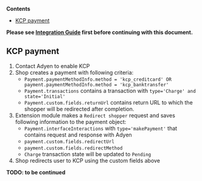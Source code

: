 <!-- START doctoc generated TOC please keep comment here to allow auto update -->
<!-- DON'T EDIT THIS SECTION, INSTEAD RE-RUN doctoc TO UPDATE -->
**Contents**

- [KCP payment](#kcp-payment)

<!-- END doctoc generated TOC please keep comment here to allow auto update -->

**Please see [Integration Guide](IntegrationGuide.md) first before continuing with this document.**

## KCP payment
1. Contact Adyen to enable KCP
1. Shop creates a payment with following criteria:
    * `Payment.paymentMethodInfo.method = 'kcp_creditcard' OR payment.paymentMethodInfo.method = 'kcp_banktransfer'`
    * `Payment.transactions` contains a transaction with `type='Charge' and state='Initial'`
    * `Payment.custom.fields.returnUrl` contains return URL to which the shopper will be redirected after completion.
1. Extension module makes a `Redirect shopper` request and saves following information to the payment object:
    * `Payment.interfaceInteractions` with `type='makePayment'` that contains request and response with Adyen 
    * `payment.custom.fields.redirectUrl`
    * `payment.custom.fields.redirectMethod`
    * `Charge` transaction state will be updated to `Pending`
1. Shop redirects user to KCP using the custom fields above

**TODO: to be continued**
